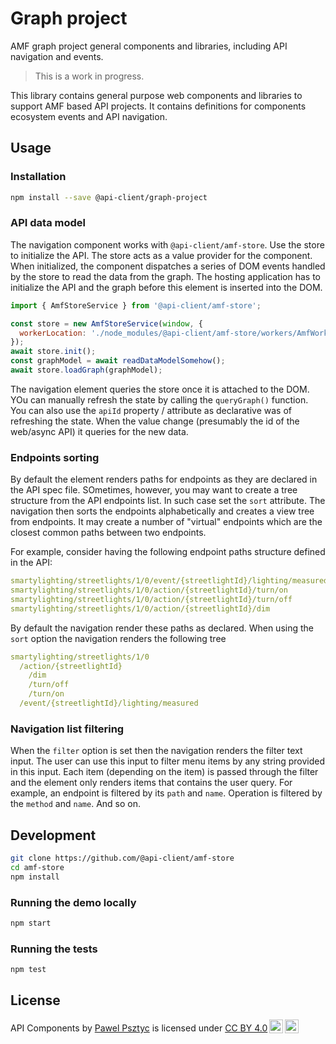 # Graph project

AMF graph project general components and libraries, including API navigation and events.

> This is a work in progress.

This library contains general purpose web components and libraries to support AMF based API projects.
It contains definitions for components ecosystem events and API navigation.

## Usage

### Installation

```sh
npm install --save @api-client/graph-project
```

### API data model

The navigation component works with `@api-client/amf-store`. Use the store to initialize the API. The store acts as a value provider for the component. When initialized, the component dispatches a series of DOM events handled by the store to read the data from the graph.
The hosting application has to initialize the API and the graph before this element is inserted into the DOM.

```javascript
import { AmfStoreService } from '@api-client/amf-store';

const store = new AmfStoreService(window, {
  workerLocation: './node_modules/@api-client/amf-store/workers/AmfWorker.js',
});
await store.init();
const graphModel = await readDataModelSomehow();
await store.loadGraph(graphModel);
```

The navigation element queries the store once it is attached to the DOM. YOu can manually refresh the state by calling the `queryGraph()` function. You can also use the `apiId` property / attribute as declarative was of refreshing the state. When the value change (presumably the id of the web/async API) it queries for the new data.

### Endpoints sorting

By default the element renders paths for endpoints as they are declared in the API spec file. SOmetimes, however, you may want to create a tree structure from the API endpoints list. In such case set the `sort` attribute. The navigation then sorts the endpoints alphabetically and creates a view tree from endpoints. It may create a number of "virtual" endpoints which are the closest common paths between two endpoints.

For example, consider having the following endpoint paths structure defined in the API:

```yaml
smartylighting/streetlights/1/0/event/{streetlightId}/lighting/measured
smartylighting/streetlights/1/0/action/{streetlightId}/turn/on
smartylighting/streetlights/1/0/action/{streetlightId}/turn/off
smartylighting/streetlights/1/0/action/{streetlightId}/dim
```

By default the navigation render these paths as declared. When using the `sort` option the navigation renders the following tree

```yaml
smartylighting/streetlights/1/0
  /action/{streetlightId}
    /dim
    /turn/off
    /turn/on
  /event/{streetlightId}/lighting/measured
```

### Navigation list filtering

When the `filter` option is set then the navigation renders the filter text input. The user can use this input to filter menu items by any string provided in this input. Each item (depending on the item) is passed through the filter and the element only renders items that contains the user query. For example, an endpoint is filtered by its `path` and `name`. Operation is filtered by the `method` and `name`. And so on.

## Development

```sh
git clone https://github.com/@api-client/amf-store
cd amf-store
npm install
```

### Running the demo locally

```sh
npm start
```

### Running the tests

```sh
npm test
```

## License

<!-- API Components © 2021 by Pawel Psztyc is licensed under CC BY 4.0. -->

<p xmlns:cc="http://creativecommons.org/ns#" xmlns:dct="http://purl.org/dc/terms/"><span property="dct:title">API Components</span> by <a rel="cc:attributionURL dct:creator" property="cc:attributionName" href="https://github.com/jarrodek">Pawel Psztyc</a> is licensed under <a href="http://creativecommons.org/licenses/by/4.0/?ref=chooser-v1" target="_blank" rel="license noopener noreferrer" style="display:inline-block;">CC BY 4.0<img style="height:22px!important;margin-left:3px;vertical-align:text-bottom;" src="https://mirrors.creativecommons.org/presskit/icons/cc.svg?ref=chooser-v1"><img style="height:22px!important;margin-left:3px;vertical-align:text-bottom;" src="https://mirrors.creativecommons.org/presskit/icons/by.svg?ref=chooser-v1"></a></p>
